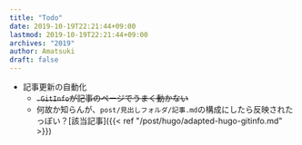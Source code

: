 ```yaml
---
title: "Todo"
date: 2019-10-19T22:21:44+09:00
lastmod: 2019-10-19T22:21:44+09:00
archives: "2019"
author: Amatsuki
draft: false
---
```

- 記事更新の自動化
    - ~~`.GitInfo`が記事のページでうまく動かない~~
    - 何故か知らんが、`post/見出しフォルダ/記事.md`の構成にしたら反映されたっぽい？[該当記事]({{< ref "/post/hugo/adapted-hugo-gitinfo.md" >}})
